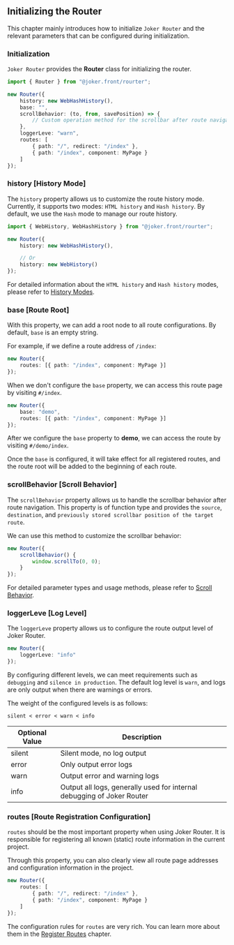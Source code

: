 ## Initializing the Router

This chapter mainly introduces how to initialize `Joker Router` and the relevant parameters that can be configured during initialization.

### Initialization

`Joker Router` provides the **Router** class for initializing the router.

```ts
import { Router } from "@joker.front/rourter";

new Router({
    history: new WebHashHistory(),
    base: "",
    scrollBehavior: (to, from, savePosition) => {
        // Custom operation method for the scrollbar after route navigation
    },
    loggerLeve: "warn",
    routes: [
        { path: "/", redirect: "/index" },
        { path: "/index", component: MyPage }
    ]
});
```

### history [History Mode]

The `history` property allows us to customize the route history mode. Currently, it supports two modes: `HTML history` and `Hash history`. By default, we use the `Hash` mode to manage our route history.

```ts
import { WebHistory, WebHashHistory } from "@joker.front/rourter";

new Router({
    history: new WebHashHistory(),

    // Or
    history: new WebHistory()
});
```

For detailed information about the `HTML history` and `Hash history` modes, please refer to [History Modes](/router/history).

### base [Route Root]

With this property, we can add a root node to all route configurations. By default, `base` is an empty string.

For example, if we define a route address of `/index`:

```ts
new Router({
    routes: [{ path: "/index", component: MyPage }]
});
```

When we don't configure the `base` property, we can access this route page by visiting `#/index`.

```ts
new Router({
    base: "demo",
    routes: [{ path: "/index", component: MyPage }]
});
```

After we configure the `base` property to **demo**, we can access the route by visiting `#/demo/index`.

Once the `base` is configured, it will take effect for all registered routes, and the route root will be added to the beginning of each route.

### scrollBehavior [Scroll Behavior]

The `scrollBehavior` property allows us to handle the scrollbar behavior after route navigation. This property is of function type and provides the `source`, `destination`, and `previously stored scrollbar position of the target route`.

We can use this method to customize the scrollbar behavior:

```ts
new Router({
    scrollBehavior() {
        window.scrollTo(0, 0);
    }
});
```

For detailed parameter types and usage methods, please refer to [Scroll Behavior](/router/scroll).

### loggerLeve [Log Level]

The `loggerLeve` property allows us to configure the route output level of Joker Router.

```ts
new Router({
    loggerLeve: "info"
});
```

By configuring different levels, we can meet requirements such as `debugging` and `silence in production`. The default log level is `warn`, and logs are only output when there are warnings or errors.

The weight of the configured levels is as follows:

`silent < error < warn < info`

| Optional Value | Description                                                            |
| -------------- | ---------------------------------------------------------------------- |
| silent         | Silent mode, no log output                                             |
| error          | Only output error logs                                                 |
| warn           | Output error and warning logs                                          |
| info           | Output all logs, generally used for internal debugging of Joker Router |

### routes [Route Registration Configuration]

`routes` should be the most important property when using Joker Router. It is responsible for registering all known (static) route information in the current project.

Through this property, you can also clearly view all route page addresses and configuration information in the project.

```ts
new Router({
    routes: [
        { path: "/", redirect: "/index" },
        { path: "/index", component: MyPage }
    ]
});
```

The configuration rules for `routes` are very rich. You can learn more about them in the [Register Routes](/router/registry) chapter.
